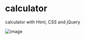 # calculator
calculator with Html, CSS and jQuery

![image](https://github.com/KrishanMihiranga/calculator/assets/119467538/2f0a5fd9-5646-4ad7-be0a-4ab2156b6c86)
